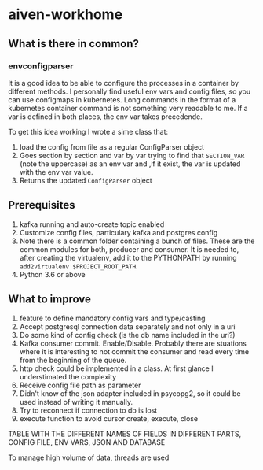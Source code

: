 # aiven-workhome



## What is there in common?
### envconfigparser
It is a good idea to be able to configure the processes in a container by different methods. I personally find useful env vars and config files, so you can use configmaps in kubernetes. Long commands in the format of a kubernetes container command is not something very readable to me.
If a var is defined in both places, the env var takes precedende.

To get this idea working I wrote a sime class that:
1. load the config from file as a regular ConfigParser object
1. Goes section by section and var by var trying to find that `SECTION_VAR` (note the uppercase) as an env var and ,if it exist, the var is updated with the env var value.
1. Returns the updated `ConfigParser` object



## Prerequisites
1. kafka running and auto-create topic enabled
1. Customize config files, particulary kafka and postgres config
1. Note there is a common folder containing a bunch of files. These are the common modules for both, producer and consumer. It is needed to, after creating the virtualenv, add it to the PYTHONPATH by running `add2virtualenv $PROJECT_ROOT_PATH`.
1. Python 3.6 or above

## What to improve
1. feature to define mandatory config vars and type/casting
1. Accept postgresql connection data separately and not only in a uri
1. Do some kind of config check (is the db name included in the uri?)
1. Kafka consumer commit. Enable/Disable. Probably there are stuations where it is interesting to not commit the consumer and read every time from the beginning of the queue.
1. http check could be implemented in a class. At first glance I understimated the complexity
1. Receive config file path as parameter
1. Didn't know of the json adapter included in psycopg2, so it could be used instead of writing it manually.
1. Try to reconnect if connection to db is lost
1. execute function to avoid cursor create, execute, close





TABLE WITH THE DIFFERENT NAMES OF FIELDS IN DIFFERENT PARTS, CONFIG FILE, ENV VARS, JSON AND DATABASE

To manage high volume of data, threads are used